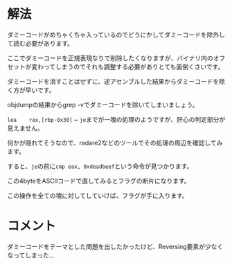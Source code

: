# 解法

ダミーコードがめちゃくちゃ入っているのでどうにかしてダミーコードを除外して読む必要があります。

ここでダミーコードを正規表現なりで削除したくなりますが、バイナリ内のオフセットが変わってしまうのでそれも調整する必要がありとても面倒くさいです。

ダミーコードを消すことはせずに、逆アセンブルした結果からダミーコードを除く方が早いです。

objdumpの結果からgrep -vでダミーコードを除いてしまいましょう。

`lea    rax,[rbp-0x30]` ~ `je`までが一塊の処理のようですが、肝心の判定部分が見えません。

何かが隠れてそうなので、radare2などのツールでその処理の周辺を確認してみます。

すると、`je`の前に`cmp eax, 0xdeadbeef`という命令が見つかります。

この4byteをASCIIコードで直してみるとフラグの断片になります。

この操作を全ての塊に対してしていけば、フラグが手に入ります。



# コメント

ダミーコードをテーマとした問題を出したかったけど、Reversing要素が少なくなってしまった...